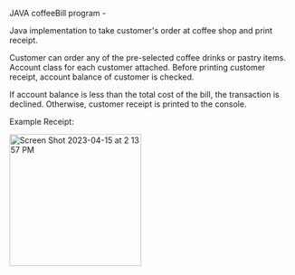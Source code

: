 
JAVA coffeeBill program - 

Java implementation to take customer's order at coffee shop and print receipt.

Customer can order any of the pre-selected coffee drinks or pastry items.
Account class for each customer attached. Before printing customer receipt, account balance of customer is checked. 

If account balance is less than the total cost of the bill, the transaction is declined. 
Otherwise, customer receipt is printed to the console.

Example Receipt: 

<img width="233" alt="Screen Shot 2023-04-15 at 2 13 57 PM" src="https://user-images.githubusercontent.com/130812782/232253459-8815efa7-cf5d-415f-8846-7ac2adaad618.png">
